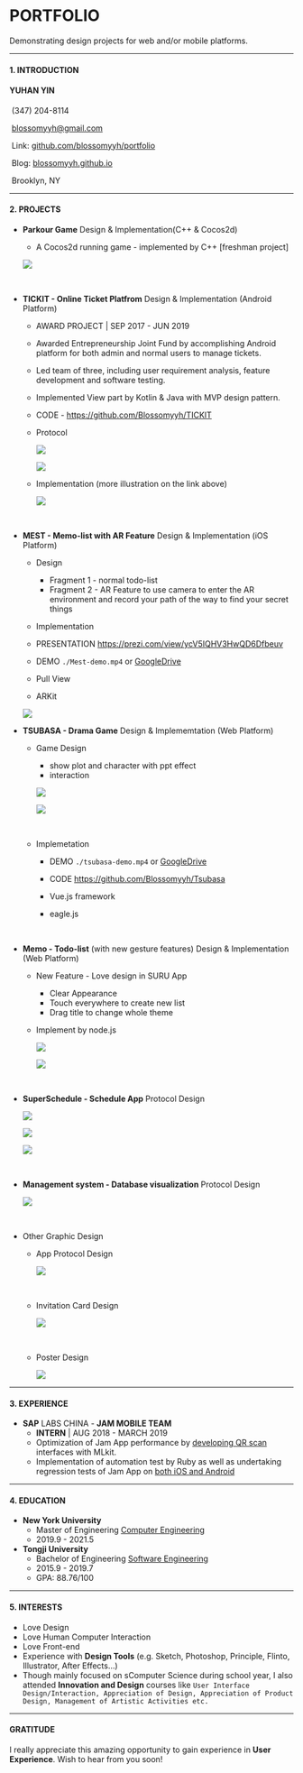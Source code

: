 # PORTFOLIO

Demonstrating design projects for web and/or mobile platforms.

----

#### 1. INTRODUCTION

####       **YUHAN YIN**

​	(347) 204-8114

​	blossomyyh@gmail.com

​	Link: [github.com/blossomyyh/portfolio](https://github.com/blossomyyh/portfolio)

​	Blog: [blossomyyh.github.io](https://blossomyyh.github.io)

​	Brooklyn, NY

-----

#### 2. PROJECTS

- **Parkour Game** Design & Implementation(C++ & Cocos2d)

  - A Cocos2d running game - implemented by C++ [freshman project]

  ![](./src/ParkourGame.png)

  ​

- **TICKIT - Online Ticket Platfrom** Design & Implementation  (Android Platform)

  - AWARD PROJECT | SEP 2017 - JUN 2019

  - Awarded Entrepreneurship Joint Fund by accomplishing Android platform for both admin and normal users to manage tickets.

  - Led team of three, including user requirement analysis, feature development and software testing.

  - Implemented View part by Kotlin & Java with MVP design pattern.

  - CODE - <https://github.com/Blossomyyh/TICKIT>

  - Protocol

    ![](./src/tickitp1.png)

    ![](./src/tickitp2.png)

  - Implementation (more illustration on the link above)

    ![](./src/tickiti1.png)

    ​

- **MEST - Memo-list with AR Feature** Design & Implementation  (iOS Platform)

  - Design

    - Fragment 1 - normal todo-list
    - Fragment 2 - AR Feature to use camera to enter the AR environment and record your path of the way to find your secret things

  -  Implementation

    - PRESENTATION  https://prezi.com/view/ycV5IQHV3HwQD6Dfbeuv
    - DEMO  `./Mest-demo.mp4` or [GoogleDrive](https://drive.google.com/file/d/1AfqG6D-o5UkfBPb9Rmh7v3TJXSz2ZZv6/view?usp=sharing)
    - Pull View
    - ARKit

    ![](./src/mest.png)

- **TSUBASA - Drama Game** Design & Implememtation  (Web Platform)

  - Game Design

    - show plot and character with ppt effect 
    - interaction 

    ![](./src/plot1.png)

    ![](./src/plot2.png)

    ​

  - Implemetation 

    - DEMO `./tsubasa-demo.mp4` or [GoogleDrive](https://drive.google.com/file/d/1UUo7E0S2Qwd5g5fcAD-Vp-hq_8qjEjRd/view?usp=sharing)

    - CODE  <https://github.com/Blossomyyh/Tsubasa>

    - Vue.js  framework

    - eagle.js

      ​

- **Memo - Todo-list** (with new gesture features) Design & Implementation  (Web Platform)

  - New Feature - Love design in SURU App 

    - Clear Appearance
    - Touch everywhere to create new list
    - Drag title to change whole theme

  - Implement by node.js

    ![](./src/mest1.png)

    ![](./src/mest2.png)

    ​

- **SuperSchedule - Schedule App** Protocol Design

  ![](./src/c1.png)

  ![](./src/c2.png)

  ![](./src/c3.png)

  ​

- **Management system - Database visualization** Protocol Design

  ![](./src/manage.png)

  ​

- Other Graphic Design

  - App Protocol Design

    ![](./src/a1.png)

    ​

  - Invitation Card Design

    ![](./src/a2.png)

    ​

  - Poster Design

    ![](./src/a3.png)

----

#### 3. EXPERIENCE

- **SAP** LABS CHINA - **JAM MOBILE TEAM**
  - **INTERN** | AUG 2018 - MARCH 2019
  - Optimization of Jam App performance by <u>developing QR scan</u> interfaces with MLkit.
  - Implementation of automation test by Ruby as well as undertaking regression tests of Jam App on <u>both iOS and Android</u>

------

#### 4. EDUCATION

- **New York University**
  - Master of Engineering <u>Computer Engineering</u>
  - 2019.9 - 2021.5
- **Tongji University**
  - Bachelor of Engineering <u>Software Engineering</u>
  - 2015.9 - 2019.7 
  - GPA: 88.76/100

----

#### 5. INTERESTS

- Love Design
- Love Human Computer Interaction
- Love Front-end
- Experience with **Design Tools** (e.g. Sketch, Photoshop, Principle, Flinto, Illustrator, After Effects…)
- Though mainly focused on sComputer Science during school year, I also attended **Innovation and Design** courses like `User Interface Design/Interaction, Appreciation of Design, Appreciation of Product Design, Management of Artistic Activities etc.`

-----

#### GRATITUDE

I really appreciate this amazing opportunity to gain experience in **User Experience**. Wish to hear from you soon!